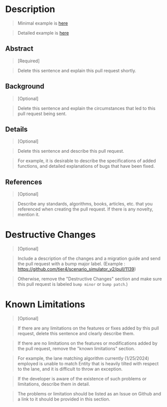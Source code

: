 # Description

> Minimal example is [here](pull_request_samples/example_simple.md)

> Detailed example is [here](pull_request_samples/example_detail.md)

## Abstract

> [Required]

> Delete this sentence and explain this pull request shortly.

## Background

> [Optional]

> Delete this sentence and explain the circumstances that led to this pull request being sent.

## Details

> [Optional]

> Delete this sentence and describe this pull request.

> For example, it is desirable to describe the specifications of added functions, and detailed explanations of bugs that have been fixed.

## References

> [Optional]

> Describe any standards, algorithms, books, articles, etc. that you referenced when creating the pull request. If there is any novelty, mention it.

# Destructive Changes

> [Optional]

> Include a description of the changes and a migration guide and send the pull request with a bump major label. (Example : https://github.com/tier4/scenario_simulator_v2/pull/1139)

> Otherwise, remove the "Destructive Changes" section and make sure this pull request is labeled `bump minor` or `bump patch`.)

# Known Limitations

> [Optional]

> If there are any limitations on the features or fixes added by this pull request, delete this sentence and clearly describe them.

> If there are no limitations on the features or modifications added by the pull request, remove the "known limitations" section.

> For example, the lane matching algorithm currently (1/25/2024) employed is unable to match Entity that is heavily tilted with respect to the lane, and it is difficult to throw an exception.

> If the developer is aware of the existence of such problems or limitations, describe them in detail.

> The problems or limitation should be listed as an Issue on Github and a link to it should be provided in this section.
